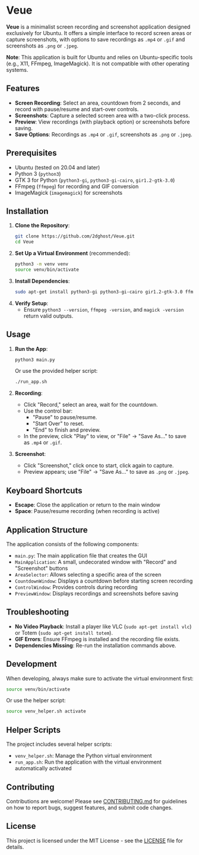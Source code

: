 # Veue

**Veue** is a minimalist screen recording and screenshot application designed exclusively for Ubuntu. It offers a simple interface to record screen areas or capture screenshots, with options to save recordings as `.mp4` or `.gif` and screenshots as `.png` or `.jpeg`.

**Note**: This application is built for Ubuntu and relies on Ubuntu-specific tools (e.g., X11, FFmpeg, ImageMagick). It is not compatible with other operating systems.

## Features
- **Screen Recording**: Select an area, countdown from 2 seconds, and record with pause/resume and start-over controls.
- **Screenshots**: Capture a selected screen area with a two-click process.
- **Preview**: View recordings (with playback option) or screenshots before saving.
- **Save Options**: Recordings as `.mp4` or `.gif`, screenshots as `.png` or `.jpeg`.

## Prerequisites
- Ubuntu (tested on 20.04 and later)
- Python 3 (`python3`)
- GTK 3 for Python (`python3-gi`, `python3-gi-cairo`, `gir1.2-gtk-3.0`)
- FFmpeg (`ffmpeg`) for recording and GIF conversion
- ImageMagick (`imagemagick`) for screenshots

## Installation
1. **Clone the Repository**:
   ```bash
   git clone https://github.com/2dghost/Veue.git
   cd Veue
   ```
2. **Set Up a Virtual Environment** (recommended):
   ```bash
   python3 -m venv venv
   source venv/bin/activate
   ```
3. **Install Dependencies**:
   ```bash
   sudo apt-get install python3-gi python3-gi-cairo gir1.2-gtk-3.0 ffmpeg imagemagick
   ```
4. **Verify Setup**:
   - Ensure `python3 --version`, `ffmpeg -version`, and `magick -version` return valid outputs.

## Usage
1. **Run the App**:
   ```bash
   python3 main.py
   ```
   Or use the provided helper script:
   ```bash
   ./run_app.sh
   ```

2. **Recording**:
   - Click "Record," select an area, wait for the countdown.
   - Use the control bar:
     - "Pause" to pause/resume.
     - "Start Over" to reset.
     - "End" to finish and preview.
   - In the preview, click "Play" to view, or "File" → "Save As..." to save as `.mp4` or `.gif`.

3. **Screenshot**:
   - Click "Screenshot," click once to start, click again to capture.
   - Preview appears; use "File" → "Save As..." to save as `.png` or `.jpeg`.

## Keyboard Shortcuts
- **Escape**: Close the application or return to the main window
- **Space**: Pause/resume recording (when recording is active)

## Application Structure
The application consists of the following components:
- `main.py`: The main application file that creates the GUI
- `MainApplication`: A small, undecorated window with "Record" and "Screenshot" buttons
- `AreaSelector`: Allows selecting a specific area of the screen
- `CountdownWindow`: Displays a countdown before starting screen recording
- `ControlWindow`: Provides controls during recording
- `PreviewWindow`: Displays recordings and screenshots before saving

## Troubleshooting
- **No Video Playback**: Install a player like VLC (`sudo apt-get install vlc`) or Totem (`sudo apt-get install totem`).
- **GIF Errors**: Ensure FFmpeg is installed and the recording file exists.
- **Dependencies Missing**: Re-run the installation commands above.

## Development
When developing, always make sure to activate the virtual environment first:
```bash
source venv/bin/activate
```
Or use the helper script:
```bash
source venv_helper.sh activate
```

## Helper Scripts
The project includes several helper scripts:
- `venv_helper.sh`: Manage the Python virtual environment
- `run_app.sh`: Run the application with the virtual environment automatically activated

## Contributing
Contributions are welcome! Please see [CONTRIBUTING.md](CONTRIBUTING.md) for guidelines on how to report bugs, suggest features, and submit code changes.

## License
This project is licensed under the MIT License - see the [LICENSE](LICENSE) file for details. 